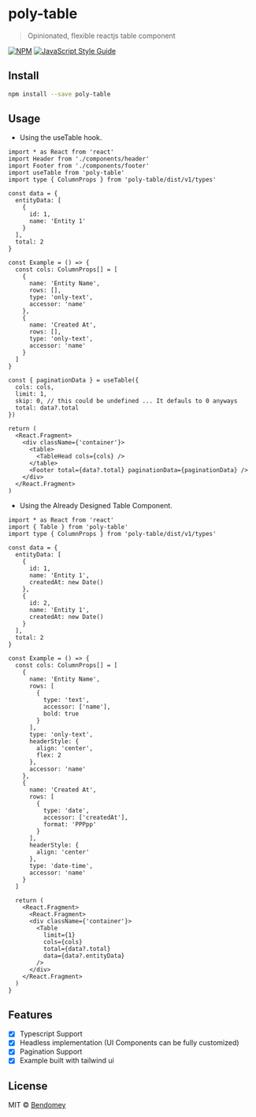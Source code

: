 # poly-table

> Opinionated, flexible reactjs table component

[![NPM](https://img.shields.io/npm/v/poly-table.svg)](https://www.npmjs.com/package/poly-table) [![JavaScript Style Guide](https://img.shields.io/badge/code_style-standard-brightgreen.svg)](https://standardjs.com)

## Install

```bash
npm install --save poly-table
```

## Usage

- Using the useTable hook.

```tsx
import * as React from 'react'
import Header from './components/header'
import Footer from './components/footer'
import useTable from 'poly-table'
import type { ColumnProps } from 'poly-table/dist/v1/types'

const data = {
  entityData: [
    {
      id: 1,
      name: 'Entity 1'
    }
  ],
  total: 2
}

const Example = () => {
  const cols: ColumnProps[] = [
    {
      name: 'Entity Name',
      rows: [],
      type: 'only-text',
      accessor: 'name'
    },
    {
      name: 'Created At',
      rows: [],
      type: 'only-text',
      accessor: 'name'
    }
  ]
}

const { paginationData } = useTable({
  cols: cols,
  limit: 1,
  skip: 0, // this could be undefined ... It defauls to 0 anyways
  total: data?.total
})

return (
  <React.Fragment>
    <div className={'container'}>
      <table>
        <TableHead cols={cols} />
      </table>
      <Footer total={data?.total} paginationData={paginationData} />
    </div>
  </React.Fragment>
)
```

- Using the Already Designed Table Component.

```tsx
import * as React from 'react'
import { Table } from 'poly-table'
import type { ColumnProps } from 'poly-table/dist/v1/types'

const data = {
  entityData: [
    {
      id: 1,
      name: 'Entity 1',
      createdAt: new Date()
    },
    {
      id: 2,
      name: 'Entity 1',
      createdAt: new Date()
    }
  ],
  total: 2
}

const Example = () => {
  const cols: ColumnProps[] = [
    {
      name: 'Entity Name',
      rows: [
        {
          type: 'text',
          accessor: ['name'],
          bold: true
        }
      ],
      type: 'only-text',
      headerStyle: {
        align: 'center',
        flex: 2
      },
      accessor: 'name'
    },
    {
      name: 'Created At',
      rows: [
        {
          type: 'date',
          accessor: ['createdAt'],
          format: 'PPPpp'
        }
      ],
      headerStyle: {
        align: 'center'
      },
      type: 'date-time',
      accessor: 'name'
    }
  ]

  return (
    <React.Fragment>
      <React.Fragment>
      <div className={'container'}>
        <Table
          limit={1}
          cols={cols}
          total={data?.total}
          data={data?.entityData}
        />
      </div>
    </React.Fragment>
  )
}
```

## Features

- [x] Typescript Support
- [x] Headless implementation (UI Components can be fully customized)
- [x] Pagination Support
- [x] Example built with tailwind ui

## License

MIT © [Bendomey](https://github.com/Bendomey)
